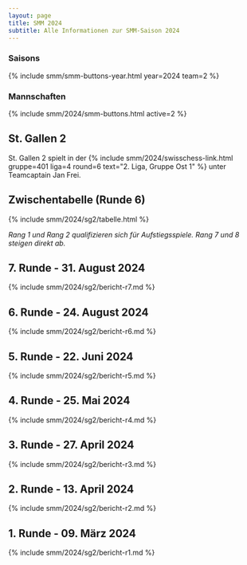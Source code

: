 ```yaml
---
layout: page
title: SMM 2024
subtitle: Alle Informationen zur SMM-Saison 2024
---
```


### Saisons

{% include smm/smm-buttons-year.html year=2024 team=2 %}

### Mannschaften

{% include smm/2024/smm-buttons.html active=2 %}

## St. Gallen 2

St. Gallen 2 spielt in der {% include smm/2024/swisschess-link.html gruppe=401 liga=4 round=6 text="2. Liga, Gruppe Ost 1" %} unter Teamcaptain Jan Frei.

## Zwischentabelle (Runde 6)

{% include smm/2024/sg2/tabelle.html %}

_Rang 1 und Rang 2 qualifizieren sich für Aufstiegsspiele. Rang 7 und 8 steigen direkt ab._

## 7. Runde - 31. August 2024

{% include smm/2024/sg2/bericht-r7.md %}

## 6. Runde - 24. August 2024

{% include smm/2024/sg2/bericht-r6.md %}

## 5. Runde - 22. Juni 2024

{% include smm/2024/sg2/bericht-r5.md %}

## 4. Runde - 25. Mai 2024

{% include smm/2024/sg2/bericht-r4.md %}

## 3. Runde - 27. April 2024

{% include smm/2024/sg2/bericht-r3.md %}

## 2. Runde - 13. April 2024

{% include smm/2024/sg2/bericht-r2.md %}

## 1. Runde - 09. März 2024

{% include smm/2024/sg2/bericht-r1.md %}

<style>
table th, table td:nth-of-type(4) {
    white-space: nowrap;
}
</style>
